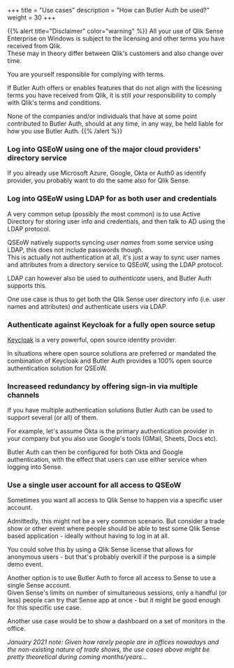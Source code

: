 +++ 
title = "Use cases" 
description = "How can Butler Auth be used?"
weight = 30
+++

{{% alert title="Disclaimer" color="warning" %}}
All your use of Qlik Sense Enterprise on Windows is subject to the licensing and other terms you have received from Qlik.  
These may in theory differ between Qlik's customers and also change over time.

You are yourself responsible for complying with terms.

If Butler Auth offers or enables features that do not align with the licesning terms you have received from Qlik, it is still *your* responsibility to comply with Qlik's terms and conditions.

None of the companies and/or individuals that have at some point contributed to Butler Auth, should at any time, in any way, be held liable for how you use Butler Auth.
{{% /alert %}}

### Log into QSEoW using one of the major cloud providers' directory service

If you already use Microsoft Azure, Google, Okta or Auth0 as identify provider, you probably want to do the same also for Qlik Sense.

### Log into QSEoW using LDAP for as both user and credentials

A very common setup (possibly *the* most common) is to use Active Directory for storing user info and credentials, and then talk to AD using the LDAP protocol.

QSEoW natively supports syncing *user names* from some service using LDAP, this does not include passwords though.  
This is actually not authentication at all, it's just a way to sync user names and attributes from a directory service to QSEoW, using the LDAP protocol.

LDAP can however also be used to *authenticate* users, and Butler Auth supports this.

One use case is thus to get both the Qlik Sense user directory info (i.e. user names and attributes) *and* authenticate users via LDAP.

### Authenticate against Keycloak for a fully open source setup

[Keycloak](https://www.keycloak.org/) is a very powerful, open source identity provider.

In situations where open source solutions are preferred or mandated the combination of Keycloak and Butler Auth provides a 100% open source authentication solution for QSEoW.

### Increaseed redundancy by offering sign-in via multiple channels

If you have multiple authentication solutions Butler Auth can be used to support several (or all) of them.

For example, let's assume Okta is the primary authentication provider in your company but you also use Google's tools (GMail, Sheets, Docs etc).

Butler Auth can then be configured for both Okta and Google authentication, with the effect that users can use either service when logging into Sense.

### Use a single user account for all access to QSEoW

Sometimes you want all access to Qlik Sense to happen via a specific user account.

Admittedly, this might not be a very common scenario. But consider a trade show or other event where people should be able to test some Qlik Sense based application - ideally without having to log in at all.

You could solve this by using a Qlik Sense license that allows for anonymous users - but that's probably overkill if the purpose is a simple demo event.

Another option is to use Butler Auth to force all access to Sense to use a single Sense account.  
Given Sense's limits on number of simultaneous sessions, only a handful (or less) people can try that Sense app at once - but it might be good enough for this specific use case.

Another use case would be to show a dashboard on a set of monitors in the office.

*January 2021 note: Given how rarely people are in offices nowadays and the non-existing nature of trade shows, the use cases above might be pretty theoretical during coming months/years...*

